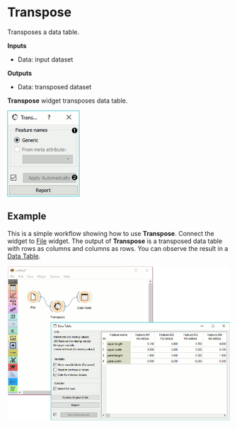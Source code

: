 Transpose
=========

Transposes a data table.

**Inputs**

- Data: input dataset

**Outputs**

- Data: transposed dataset

**Transpose** widget transposes data table.

![](images/transpose-stamped.png)

Example
-------

This is a simple workflow showing how to use **Transpose**. Connect the widget to [File](../data/file.md) widget. The output of **Transpose** is a transposed data table with rows as columns and columns as rows. You can observe the result in a [Data Table](../data/datatable.md).

![](images/transpose-example.png)

